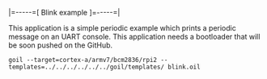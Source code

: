 |=-----=[ Blink example ]=-----=|

This application is a simple periodic example which prints a periodic message on an UART console.
This application needs a bootloader that will be soon pushed on the GitHub.

`
goil --target=cortex-a/armv7/bcm2836/rpi2 --templates=../../../../../../goil/templates/ blink.oil
`
